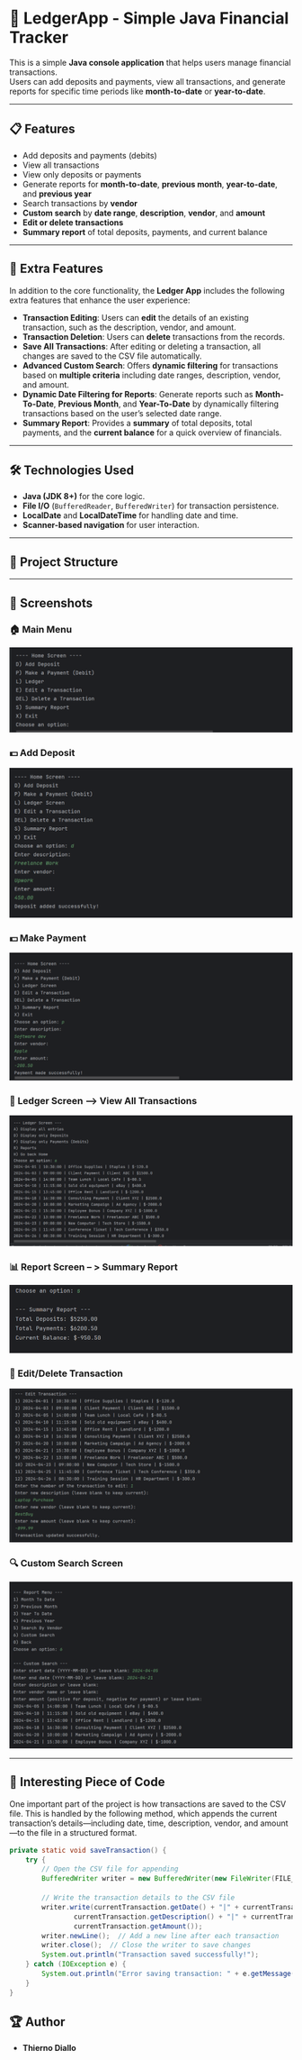 # 📒 LedgerApp - Simple Java Financial Tracker

This is a simple **Java console application** that helps users manage financial transactions.  
Users can add deposits and payments, view all transactions, and generate reports for specific time periods like **month-to-date** or **year-to-date**.

---

## 📋 Features

- Add deposits and payments (debits)
- View all transactions
- View only deposits or payments
- Generate reports for **month-to-date**, **previous month**, **year-to-date**, and **previous year**
- Search transactions by **vendor**
- **Custom search** by **date range**, **description**, **vendor**, and **amount**
- **Edit or delete transactions**
- **Summary report** of total deposits, payments, and current balance

---

## 🌟 Extra Features

In addition to the core functionality, the **Ledger App** includes the following extra features that enhance the user experience:

- **Transaction Editing**: Users can **edit** the details of an existing transaction, such as the description, vendor, and amount.
- **Transaction Deletion**: Users can **delete** transactions from the records.
- **Save All Transactions**: After editing or deleting a transaction, all changes are saved to the CSV file automatically.
- **Advanced Custom Search**: Offers **dynamic filtering** for transactions based on **multiple criteria** including date ranges, description, vendor, and amount.
- **Dynamic Date Filtering for Reports**: Generate reports such as **Month-To-Date**, **Previous Month**, and **Year-To-Date** by dynamically filtering transactions based on the user’s selected date range.
- **Summary Report**: Provides a **summary** of total deposits, total payments, and the **current balance** for a quick overview of financials.

---

## 🛠️ Technologies Used

- **Java (JDK 8+)** for the core logic.
- **File I/O** (`BufferedReader`, `BufferedWriter`) for transaction persistence.
- **LocalDate** and **LocalDateTime** for handling date and time.
- **Scanner-based navigation** for user interaction.

---

## 📂 Project Structure

---

## 📸 Screenshots

### 🏠 Main Menu
![Main Menu](screenshots/homeScreen.png)

### 💵 Add Deposit 
![Add Transaction](screenshots/addDeposit.png)

### 💵 Make Payment
![Add Transaction](screenshots/makePayment.png)

### 📒 Ledger Screen –> View All Transactions
![Ledger Screen](screenshots/displayAllTransactions.png)

### 📊 Report Screen – > Summary Report
![Report Screen](screenshots/summaryReport.png)

### 📝 Edit/Delete Transaction
![Edit or Delete Transaction](screenshots/editTransaction.png)

### 🔍 Custom Search Screen
![Custom Search](screenshots/customSearch.png)


---

## 💬 Interesting Piece of Code

One important part of the project is how transactions are saved to the CSV file. This is handled by the following method, which appends the current transaction’s details—including date, time, description, vendor, and amount—to the file in a structured format.


```java
private static void saveTransaction() {
    try {
        // Open the CSV file for appending
        BufferedWriter writer = new BufferedWriter(new FileWriter(FILE_NAME, true));

        // Write the transaction details to the CSV file
        writer.write(currentTransaction.getDate() + "|" + currentTransaction.getTime() + "|" +
                currentTransaction.getDescription() + "|" + currentTransaction.getVendor() + "|" +
                currentTransaction.getAmount());
        writer.newLine();  // Add a new line after each transaction
        writer.close();  // Close the writer to save changes
        System.out.println("Transaction saved successfully!");
    } catch (IOException e) {
        System.out.println("Error saving transaction: " + e.getMessage());
    }
}
```
## 🏆 Author

- **Thierno Diallo**